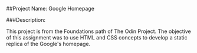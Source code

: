 ##Project Name: Google Homepage

###Description:

This project is from the Foundations path of The Odin Project. The objective of this assignment was to use HTML and CSS concepts to develop a static replica of the Google's homepage.

